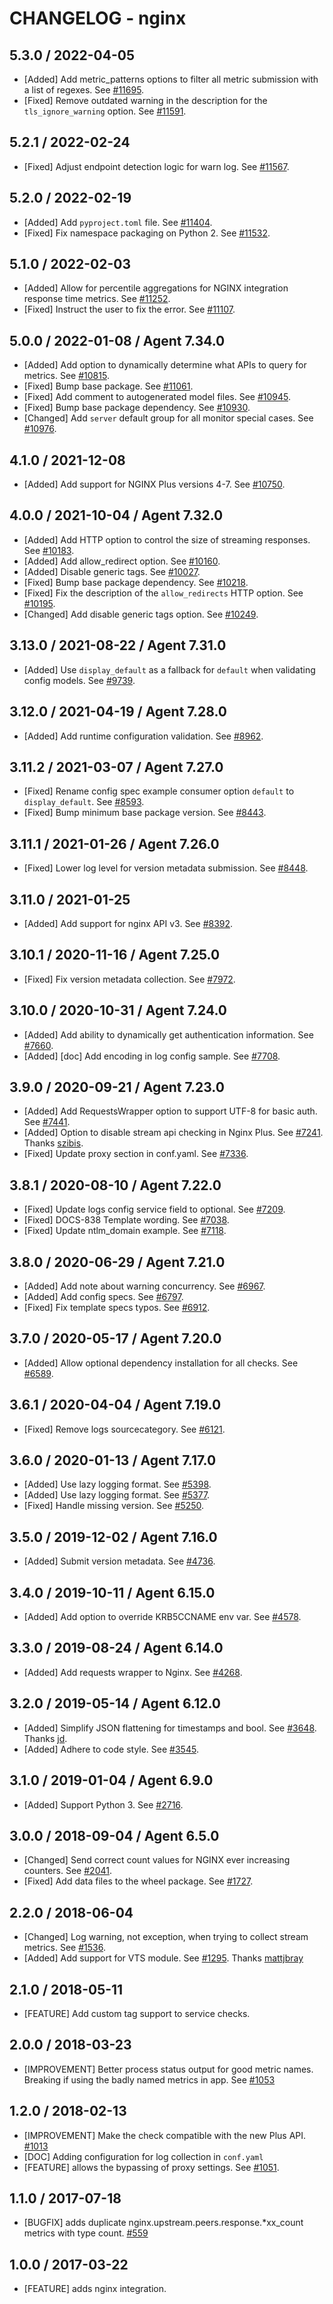# CHANGELOG - nginx

## 5.3.0 / 2022-04-05

* [Added] Add metric_patterns options to filter all metric submission with a list of regexes. See [#11695](https://github.com/DataDog/integrations-core/pull/11695).
* [Fixed] Remove outdated warning in the description for the `tls_ignore_warning` option. See [#11591](https://github.com/DataDog/integrations-core/pull/11591).

## 5.2.1 / 2022-02-24

* [Fixed] Adjust endpoint detection logic for warn log. See [#11567](https://github.com/DataDog/integrations-core/pull/11567).

## 5.2.0 / 2022-02-19

* [Added] Add `pyproject.toml` file. See [#11404](https://github.com/DataDog/integrations-core/pull/11404).
* [Fixed] Fix namespace packaging on Python 2. See [#11532](https://github.com/DataDog/integrations-core/pull/11532).

## 5.1.0 / 2022-02-03

* [Added] Allow for percentile aggregations for NGINX integration response time metrics. See [#11252](https://github.com/DataDog/integrations-core/pull/11252).
* [Fixed] Instruct the user to fix the error. See [#11107](https://github.com/DataDog/integrations-core/pull/11107).

## 5.0.0 / 2022-01-08 / Agent 7.34.0

* [Added] Add option to dynamically determine what APIs to query for metrics. See [#10815](https://github.com/DataDog/integrations-core/pull/10815).
* [Fixed] Bump base package. See [#11061](https://github.com/DataDog/integrations-core/pull/11061).
* [Fixed] Add comment to autogenerated model files. See [#10945](https://github.com/DataDog/integrations-core/pull/10945).
* [Fixed] Bump base package dependency. See [#10930](https://github.com/DataDog/integrations-core/pull/10930).
* [Changed] Add `server` default group for all monitor special cases. See [#10976](https://github.com/DataDog/integrations-core/pull/10976).

## 4.1.0 / 2021-12-08

* [Added] Add support for NGINX Plus versions 4-7. See [#10750](https://github.com/DataDog/integrations-core/pull/10750).

## 4.0.0 / 2021-10-04 / Agent 7.32.0

* [Added] Add HTTP option to control the size of streaming responses. See [#10183](https://github.com/DataDog/integrations-core/pull/10183).
* [Added] Add allow_redirect option. See [#10160](https://github.com/DataDog/integrations-core/pull/10160).
* [Added] Disable generic tags. See [#10027](https://github.com/DataDog/integrations-core/pull/10027).
* [Fixed] Bump base package dependency. See [#10218](https://github.com/DataDog/integrations-core/pull/10218).
* [Fixed] Fix the description of the `allow_redirects` HTTP option. See [#10195](https://github.com/DataDog/integrations-core/pull/10195).
* [Changed] Add disable generic tags option. See [#10249](https://github.com/DataDog/integrations-core/pull/10249).

## 3.13.0 / 2021-08-22 / Agent 7.31.0

* [Added] Use `display_default` as a fallback for `default` when validating config models. See [#9739](https://github.com/DataDog/integrations-core/pull/9739).

## 3.12.0 / 2021-04-19 / Agent 7.28.0

* [Added] Add runtime configuration validation. See [#8962](https://github.com/DataDog/integrations-core/pull/8962).

## 3.11.2 / 2021-03-07 / Agent 7.27.0

* [Fixed] Rename config spec example consumer option `default` to `display_default`. See [#8593](https://github.com/DataDog/integrations-core/pull/8593).
* [Fixed] Bump minimum base package version. See [#8443](https://github.com/DataDog/integrations-core/pull/8443).

## 3.11.1 / 2021-01-26 / Agent 7.26.0

* [Fixed] Lower log level for version metadata submission. See [#8448](https://github.com/DataDog/integrations-core/pull/8448).

## 3.11.0 / 2021-01-25

* [Added] Add support for nginx API v3. See [#8392](https://github.com/DataDog/integrations-core/pull/8392).

## 3.10.1 / 2020-11-16 / Agent 7.25.0

* [Fixed] Fix version metadata collection. See [#7972](https://github.com/DataDog/integrations-core/pull/7972).

## 3.10.0 / 2020-10-31 / Agent 7.24.0

* [Added] Add ability to dynamically get authentication information. See [#7660](https://github.com/DataDog/integrations-core/pull/7660).
* [Added] [doc] Add encoding in log config sample. See [#7708](https://github.com/DataDog/integrations-core/pull/7708).

## 3.9.0 / 2020-09-21 / Agent 7.23.0

* [Added] Add RequestsWrapper option to support UTF-8 for basic auth. See [#7441](https://github.com/DataDog/integrations-core/pull/7441).
* [Added] Option to disable stream api checking in Nginx Plus. See [#7241](https://github.com/DataDog/integrations-core/pull/7241). Thanks [szibis](https://github.com/szibis).
* [Fixed] Update proxy section in conf.yaml. See [#7336](https://github.com/DataDog/integrations-core/pull/7336).

## 3.8.1 / 2020-08-10 / Agent 7.22.0

* [Fixed] Update logs config service field to optional. See [#7209](https://github.com/DataDog/integrations-core/pull/7209).
* [Fixed] DOCS-838 Template wording. See [#7038](https://github.com/DataDog/integrations-core/pull/7038).
* [Fixed] Update ntlm_domain example. See [#7118](https://github.com/DataDog/integrations-core/pull/7118).

## 3.8.0 / 2020-06-29 / Agent 7.21.0

* [Added] Add note about warning concurrency. See [#6967](https://github.com/DataDog/integrations-core/pull/6967).
* [Added] Add config specs. See [#6797](https://github.com/DataDog/integrations-core/pull/6797).
* [Fixed] Fix template specs typos. See [#6912](https://github.com/DataDog/integrations-core/pull/6912).

## 3.7.0 / 2020-05-17 / Agent 7.20.0

* [Added] Allow optional dependency installation for all checks. See [#6589](https://github.com/DataDog/integrations-core/pull/6589).

## 3.6.1 / 2020-04-04 / Agent 7.19.0

* [Fixed] Remove logs sourcecategory. See [#6121](https://github.com/DataDog/integrations-core/pull/6121).

## 3.6.0 / 2020-01-13 / Agent 7.17.0

* [Added] Use lazy logging format. See [#5398](https://github.com/DataDog/integrations-core/pull/5398).
* [Added] Use lazy logging format. See [#5377](https://github.com/DataDog/integrations-core/pull/5377).
* [Fixed] Handle missing version. See [#5250](https://github.com/DataDog/integrations-core/pull/5250).

## 3.5.0 / 2019-12-02 / Agent 7.16.0

* [Added] Submit version metadata. See [#4736](https://github.com/DataDog/integrations-core/pull/4736).

## 3.4.0 / 2019-10-11 / Agent 6.15.0

* [Added] Add option to override KRB5CCNAME env var. See [#4578](https://github.com/DataDog/integrations-core/pull/4578).

## 3.3.0 / 2019-08-24 / Agent 6.14.0

* [Added] Add requests wrapper to Nginx. See [#4268](https://github.com/DataDog/integrations-core/pull/4268).

## 3.2.0 / 2019-05-14 / Agent 6.12.0

* [Added] Simplify JSON flattening for timestamps and bool. See [#3648](https://github.com/DataDog/integrations-core/pull/3648). Thanks [jd](https://github.com/jd).
* [Added] Adhere to code style. See [#3545](https://github.com/DataDog/integrations-core/pull/3545).

## 3.1.0 / 2019-01-04 / Agent 6.9.0

* [Added] Support Python 3. See [#2716][1].

## 3.0.0 / 2018-09-04 / Agent 6.5.0

* [Changed] Send correct count values for NGINX ever increasing counters. See [#2041][2].
* [Fixed] Add data files to the wheel package. See [#1727][3].

## 2.2.0 / 2018-06-04

* [Changed] Log warning, not exception, when trying to collect stream metrics. See [#1536][4].
* [Added] Add support for VTS module. See [#1295][5]. Thanks [mattjbray][6]

## 2.1.0 / 2018-05-11

* [FEATURE] Add custom tag support to service checks.

## 2.0.0 / 2018-03-23

* [IMPROVEMENT] Better process status output for good metric names. Breaking if using the badly named metrics in app. See [#1053][7]

## 1.2.0 / 2018-02-13

* [IMPROVEMENT] Make the check compatible with the new Plus API. [#1013][8]
* [DOC] Adding configuration for log collection in `conf.yaml`
* [FEATURE] allows the bypassing of proxy settings. See [#1051][9].

## 1.1.0 / 2017-07-18

* [BUGFIX] adds duplicate nginx.upstream.peers.response.*xx_count metrics with type count. [#559][10]

## 1.0.0 / 2017-03-22

* [FEATURE] adds nginx integration.

<!--- The following link definition list is generated by PimpMyChangelog --->
[1]: https://github.com/DataDog/integrations-core/pull/2716
[2]: https://github.com/DataDog/integrations-core/pull/2041
[3]: https://github.com/DataDog/integrations-core/pull/1727
[4]: https://github.com/DataDog/integrations-core/pull/1536
[5]: https://github.com/DataDog/integrations-core/pull/1295
[6]: https://github.com/mattjbray
[7]: https://github.com/DataDog/integrations-core/issues/1053
[8]: https://github.com/DataDog/integrations-core/issues/1013
[9]: https://github.com/DataDog/integrations-core/pull/1051
[10]: https://github.com/DataDog/integrations-core/issues/559
